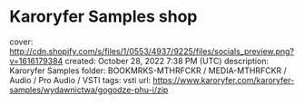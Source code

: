 # Karoryfer Samples shop

cover: http://cdn.shopify.com/s/files/1/0553/4937/9225/files/socials_preview.png?v=1616179384
created: October 28, 2022 7:38 PM (UTC)
description: Karoryfer Samples
folder: BOOKMRKS-MTHRFCKR / MEDIA-MTHRFCKR / Audio / Pro Audio / VSTI
tags: vsti
url: https://www.karoryfer.com/karoryfer-samples/wydawnictwa/gogodze-phu-i/zip